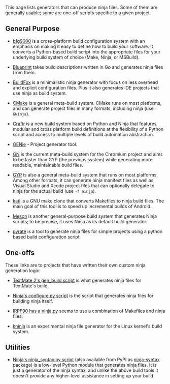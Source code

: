 This page lists generators that can produce ninja files. Some of them are generally usable; some are one-off scripts specific to a given project.

## General Purpose

- [bfg9000](https://github.com/jimporter/bfg9000) is a cross-platform build configuration system with an emphasis on making it easy to define how to build your software. It converts a Python-based build script into the appropriate files for your underlying build system of choice (Make, Ninja, or MSBuild).

- [Blueprint](https://github.com/google/blueprint/) takes build descriptions written in Go and generates ninja files from them.

- [BuildFox](https://github.com/beardsvibe/buildfox) is a minimalistic ninja generator with focus on less overhead and explicit configuration files. Plus it also generates IDE projects that use ninja as build system.

- [CMake](http://www.cmake.org/) is a general meta-build system. CMake runs on most platforms, and can generate project files in many formats, including ninja (use `-GNinja`).

- [Craftr](https://github.com/craftr-build/craftr) is a new build system based on Python and Ninja that features modular and cross platform build definitions at the flexibility of a Python script and access to multiple levels of build automation abstraction.

- [GENie](https://github.com/bkaradzic/GENie#genie---project-generator-tool) - Project generator tool.

- [GN](https://chromium.googlesource.com/chromium/src/+/master/tools/gn/README.md) is the current meta-build system for the Chromium project and aims to be faster than GYP (the previous system) while generating more readable, maintainable build files.

- [GYP](https://code.google.com/p/gyp/) is also a general meta-build system that runs on most platforms. Among other formats, it can generate ninja manifest files as well as Visual Studio and Xcode project files that can optionally delegate to ninja for the actual build (use `-f ninja`).

- [kati](https://github.com/google/kati) is a GNU make clone that converts Makefiles to ninja build files. The main goal of this tool is to speed up incremental builds of Android.

- [Meson](http://mesonbuild.com/) is another general-purpose build system that generates Ninja scripts; to be precise, it uses Ninja as its default build generator.

- [pyrate](https://github.com/pyrate-build/pyrate-build) is a tool to generate ninja files for simple projects using a python based build configuration script

## One-offs

These links are to projects that have written their own custom ninja generation logic:

- [TextMate 2's gen_build script](https://github.com/textmate/textmate/blob/master/bin/gen_build) is what generates ninja files for TextMate's build.

- [Ninja's configure.py script](https://github.com/martine/ninja/blob/master/configure.py) is the script that generates ninja files for building ninja itself.

- [IRPF90 has a ninja.py](https://github.com/scemama/irpf90/blob/master/src/ninja.py) seems to use a combination of Makefiles and ninja files. 

- [kninja](https://github.com/rabinv/kninja/blob/master/kninja.py) is an experimental ninja file generator for the Linux kernel's build system.

## Utilities

- [Ninja's ninja_syntax.py script](https://github.com/martine/ninja/blob/master/misc/ninja_syntax.py) (also available from PyPI as [ninja-syntax](https://pypi.python.org/pypi/ninja_syntax) package) is a low-level Python module that generates ninja files.  It is just a generator of the ninja syntax, and unlike the above build tools it doesn't provide any higher-level assistance in setting up your build.